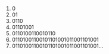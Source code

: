 1. 0
2. 01
3. 0110
4. 01101001
5. 0110100110010110
6. 01101001100101101001011001101001
7. 01101001100101101001011001101001…